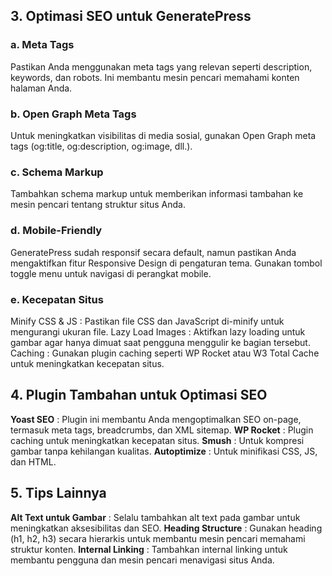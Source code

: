 ## 3. Optimasi SEO untuk GeneratePress

### **a. Meta Tags**

Pastikan Anda menggunakan meta tags yang relevan seperti description, keywords, dan robots. Ini membantu mesin pencari memahami konten halaman Anda.

### **b. Open Graph Meta Tags**

Untuk meningkatkan visibilitas di media sosial, gunakan Open Graph meta tags (og:title, og:description, og:image, dll.).

### **c. Schema Markup**

Tambahkan schema markup untuk memberikan informasi tambahan ke mesin pencari tentang struktur situs Anda.

### **d. Mobile-Friendly**

GeneratePress sudah responsif secara default, namun pastikan Anda mengaktifkan fitur Responsive Design di pengaturan tema. Gunakan tombol toggle menu untuk navigasi di perangkat mobile.

### **e. Kecepatan Situs**

Minify CSS & JS : Pastikan file CSS dan JavaScript di-minify untuk mengurangi ukuran file.
Lazy Load Images : Aktifkan lazy loading untuk gambar agar hanya dimuat saat pengguna menggulir ke bagian tersebut.
Caching : Gunakan plugin caching seperti WP Rocket atau W3 Total Cache untuk meningkatkan kecepatan situs.

## 4. Plugin Tambahan untuk Optimasi SEO

**Yoast SEO** : Plugin ini membantu Anda mengoptimalkan SEO on-page, termasuk meta tags, breadcrumbs, dan XML sitemap.
**WP Rocket** : Plugin caching untuk meningkatkan kecepatan situs.
**Smush** : Untuk kompresi gambar tanpa kehilangan kualitas.
**Autoptimize** : Untuk minifikasi CSS, JS, dan HTML.

## 5. Tips Lainnya

**Alt Text untuk Gambar** : Selalu tambahkan alt text pada gambar untuk meningkatkan aksesibilitas dan SEO.
**Heading Structure** : Gunakan heading (h1, h2, h3) secara hierarkis untuk membantu mesin pencari memahami struktur konten.
**Internal Linking** : Tambahkan internal linking untuk membantu pengguna dan mesin pencari menavigasi situs Anda.
